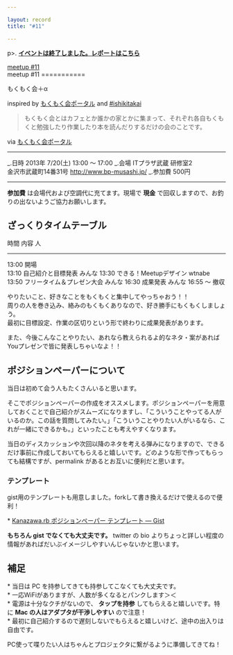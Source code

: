```yaml
---

layout: record
title: "#11"

---
```


p\>.
<a href="./report.html"><strong>イベントは終了しました。レポートはこちら</strong></a>

<div class="doorkeeper-widget">
<a href="http://kzrb.doorkeeper.jp/events/4679" class="doorkeeper-registration-widget">meetup
#11</a>

<script src="https://d1dqic1fklzs1z.cloudfront.net/assets/widget.js" type="text/javascript">
</script>
</div>
meetup #11
===========

もくもく会＋α

inspired by [もくもく会ポータル](http://mokumokukai.tumblr.com/) and
[#ishikitakai](https://ishikitakai.com/)

> もくもく会とはカフェとか誰かの家とかに集まって、それぞれ各自もくもくと勉強したり作業したり本を読んだりするだけの会のことです。

via [もくもく会ポータル](http://mokumokukai.tumblr.com/)

  ----------- -------------------------------------------
  \_.日時     2013年 7/20(土) 13:00 〜 17:00
  \_.会場     ITプラザ武蔵 研修室2<br>金沢市武蔵町14番31号 <a href="http://www.bp-musashi.jp/">http://www.bp-musashi.jp/</a>
  \_.参加費   500円
  ----------- -------------------------------------------

**参加費** は会場代および空調代に充てます。現場で **現金**
で回収しますので、お釣りの出ないようご協力お願いします。

ざっくりタイムテーブル
----------------------

  時間       内容                         人
  ---------- ---------------------------- --------
  13:00      開場                         
  13:10      自己紹介と目標発表           みんな
  13:30      できる！Meetupデザイン       wtnabe
  13:50      フリータイム＆プレゼン大会   みんな
  16:30      成果発表                     みんな
  16:55 〜   撤収                         

やりたいこと、好きなことをもくもくと集中してやっちゃおう！！\
周りの人を巻き込み、絡みのもくもくありなので、好き勝手にもくもくしましょう。\
最初に目標設定、作業の区切りという形で終わりに成果発表があります。

また、今後こんなことやりたい、あれなら教えられるよ的なネタ・案があれば\
Youプレゼンで皆に発表しちゃいなよ！！

ポジションペーパーについて
--------------------------

当日は初めて会う人もたくさんいると思います。

そこでポジションペーパーの作成をオススメします。ポジションペーパーを用意しておくことで自己紹介がスムーズになりますし、「こういうことやってる人がいるのか。この話を質問してみたい。」「こういうことやりたい人がいるなら、これが一緒にできるかも。」といったことも考えやすくなります。

当日のディスカッションや次回以降のネタを考える弾みになりますので、できるだけ事前に作成しておいてもらえると嬉しいです。どのような形で作ってもらっても結構ですが、permalink
があるとお互いに便利だと思います。

### テンプレート

gist用のテンプレートも用意しました。forkして書き換えるだけで使えるので便利！

\* [Kanazawa.rb ポジションペーパー テンプレート —
Gist](https://gist.github.com/5a523ec3180002229a32)

**もちろん gist でなくても大丈夫です。** twitter の bio
よりちょっと詳しい程度の情報があればだいぶイメージしやすいんじゃないかと思います。

補足
----

\* 当日は PC を持参してきても持参してこなくても大丈夫です。\
 \* 一応WiFiがありますが、人数が多くなるとパンクします＞＜\
 \* 電源は十分なクチがないので、 **タップを持参**
してもらえると嬉しいです。特に **Mac の人はアダプタが干渉しやすい**
ので注意！\
 \*
最初に自己紹介するので遅刻しないでもらえると嬉しいけど、途中の出入りは自由です。

PC使って喋りたい人はちゃんとプロジェクタに繋がるように準備してきてね！
